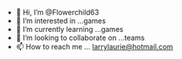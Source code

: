 - 👋 Hi, I’m @Flowerchild63
- 👀 I’m interested in ...games
- 🌱 I’m currently learning ...games
- 💞️ I’m looking to collaborate on ...teams
- 📫 How to reach me ...
larrylaurie@hotmail.com 
<!---
Flowerchild63/Flowerchild63 is a ✨ special ✨ repository because its `README.md` (this file) appears on your GitHub profile.
You can click the Preview link to take a look at your changes.
--->
